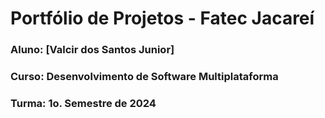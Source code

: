 # Portfólio de Projetos - Fatec Jacareí
### Aluno: [Valcir dos Santos Junior]
### Curso: Desenvolvimento de Software Multiplataforma
### Turma: 1o. Semestre de 2024
